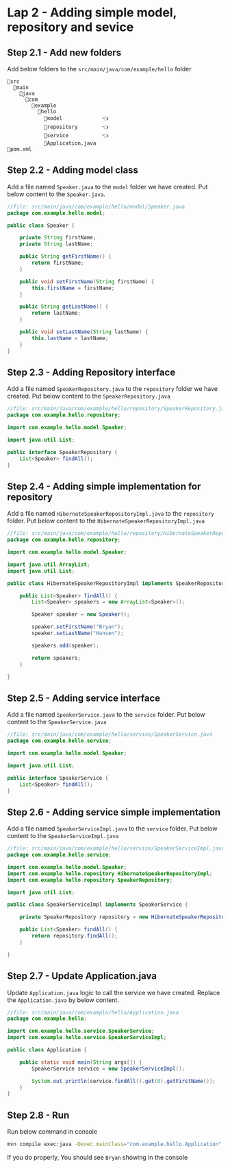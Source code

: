 # Lap 2 - Adding simple model, repository and sevice

## Step 2.1 - Add new folders
Add below folders to the `src/main/java/com/example/hello` folder
```text
📁src
  📁main
    📁java
      📁com
        📁example
          📁hello
            📁model             👈
            📁repository        👈
            📁service           👈
            📄Application.java 
📄pom.xml
```

## Step 2.2 - Adding model class
Add a file named `Speaker.java` to the `model` folder we have created. 
Put below content to the `Speaker.java`.
```java
//file: src/main/java/com/example/hello/model/Speaker.java
package com.example.hello.model;

public class Speaker {

    private String firstName;
    private String lastName;

    public String getFirstName() {
        return firstName;
    }

    public void setFirstName(String firstName) {
        this.firstName = firstName;
    }

    public String getLastName() {
        return lastName;
    }

    public void setLastName(String lastName) {
        this.lastName = lastName;
    }
}
```

## Step 2.3 - Adding Repository interface
Add a file named `SpeakerRepository.java` to the `repository` folder we have created.
Put below content to the `SpeakerRepository.java`
```java
//file: src/main/java/com/example/hello/repository/SpeakerRepository.java
package com.example.hello.repository;

import com.example.hello.model.Speaker;

import java.util.List;

public interface SpeakerRepository {
    List<Speaker> findAll();
}
```

## Step 2.4 - Adding simple implementation for repository
Add a file named `HibernateSpeakerRepositoryImpl.java` to the `repository` folder. Put below content to the `HibernateSpeakerRepositoryImpl.java`
```java
//file: src/main/java/com/example/hello/repository/HibernateSpeakerRepositoryImpl.java
package com.example.hello.repository;

import com.example.hello.model.Speaker;

import java.util.ArrayList;
import java.util.List;

public class HibernateSpeakerRepositoryImpl implements SpeakerRepository {

    public List<Speaker> findAll() {
        List<Speaker> speakers = new ArrayList<Speaker>();

        Speaker speaker = new Speaker();

        speaker.setFirstName("Bryan");
        speaker.setLastName("Hansen");

        speakers.add(speaker);

        return speakers;
    }

}

```

## Step 2.5 - Adding service interface
Add a file named `SpeakerService.java` to the `service` folder. Put below content to the `SpeakerService.java`
```java
//file: src/main/java/com/example/hello/service/SpeakerService.java
package com.example.hello.service;

import com.example.hello.model.Speaker;

import java.util.List;

public interface SpeakerService {
    List<Speaker> findAll();
}
```

## Step 2.6 - Adding service simple implementation
Add a file named `SpeakerServiceImpl.java` to the `service` folder. Put below content to the `SpeakerServiceImpl.java`
```java
//file: src/main/java/com/example/hello/service/SpeakerServiceImpl.java
package com.example.hello.service;

import com.example.hello.model.Speaker;
import com.example.hello.repository.HibernateSpeakerRepositoryImpl;
import com.example.hello.repository.SpeakerRepository;

import java.util.List;

public class SpeakerServiceImpl implements SpeakerService {

    private SpeakerRepository repository = new HibernateSpeakerRepositoryImpl();

    public List<Speaker> findAll() {
        return repository.findAll();
    }

}
```

## Step 2.7 - Update Application.java
Update `Application.java` logic to call the service we have created.
Replace the `Application.java` by below content.
```java
//file: src/main/java/com/example/hello/Application.java
package com.example.hello;

import com.example.hello.service.SpeakerService;
import com.example.hello.service.SpeakerServiceImpl;

public class Application {

    public static void main(String args[]) {
        SpeakerService service = new SpeakerServiceImpl();

        System.out.println(service.findAll().get(0).getFirstName());
    }
}
```

## Step 2.8 - Run
Run below command in console
```bash
mvn compile exec:java -Dexec.mainClass="com.example.hello.Application" -q
```
If you do properly, You should see `Bryan` showing in the console
